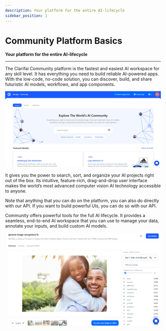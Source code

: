 ```yaml
---
description: Your platform for the entire AI-lifecycle
sidebar_position: 1
---
```


# Community Platform Basics

**Your platform for the entire AI-lifecycle**
<hr />

The Clarifai Community platform is the fastest and easiest AI workspace for any skill level. It has everything you need to build reliable AI-powered apps. With the low-code, no-code solution, you can discover, build, and share futuristic AI models, workflows, and app components.

![](/img/community_2/homepage.png)

It gives you the power to search, sort, and organize your AI projects right out of the box. Its intuitive, feature-rich, drag-and-drop user interface makes the world’s most advanced computer vision AI technology accessible to anyone.

Note that anything that you can do on the platform, you can also do directly with our API. If you want to build powerful UIs, you can do so with our API.

Community offers powerful tools for the full AI lifecycle. It provides a seamless, end-to-end AI workspace that you can use to manage your data, annotate your inputs, and build custom AI models.

![](/img/community_2/general_image_recognition_model.png)
